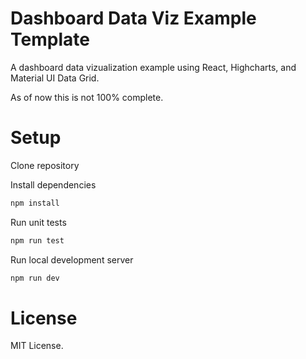 # Dashboard Data Viz Example Template

A dashboard data vizualization example using React, Highcharts, and Material UI Data Grid.

As of now this is not 100% complete.

# Setup

Clone repository

Install dependencies

```bash
npm install
```

Run unit tests

```bash
npm run test
```

Run local development server

```bash
npm run dev
```

# License

MIT License.
